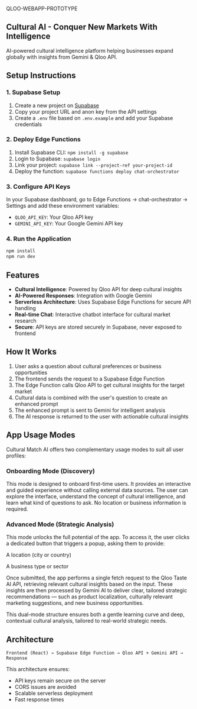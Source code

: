 QLOO-WEBAPP-PROTOTYPE

## Cultural AI - Conquer New Markets With Intelligence

AI-powered cultural intelligence platform helping businesses expand globally with insights from Gemini & Qloo API.

## Setup Instructions

### 1. Supabase Setup

1. Create a new project on [Supabase](https://supabase.com)
2. Copy your project URL and anon key from the API settings
3. Create a `.env` file based on `.env.example` and add your Supabase credentials

### 2. Deploy Edge Functions

1. Install Supabase CLI: `npm install -g supabase`
2. Login to Supabase: `supabase login`
3. Link your project: `supabase link --project-ref your-project-id`
4. Deploy the function: `supabase functions deploy chat-orchestrator`

### 3. Configure API Keys

In your Supabase dashboard, go to Edge Functions → chat-orchestrator → Settings and add these environment variables:

- `QLOO_API_KEY`: Your Qloo API key
- `GEMINI_API_KEY`: Your Google Gemini API key

### 4. Run the Application

```bash
npm install
npm run dev
```

## Features

- **Cultural Intelligence**: Powered by Qloo API for deep cultural insights
- **AI-Powered Responses**: Integration with Google Gemini
- **Serverless Architecture**: Uses Supabase Edge Functions for secure API handling
- **Real-time Chat**: Interactive chatbot interface for cultural market research
- **Secure**: API keys are stored securely in Supabase, never exposed to frontend

## How It Works

1. User asks a question about cultural preferences or business opportunities
2. The frontend sends the request to a Supabase Edge Function
3. The Edge Function calls Qloo API to get cultural insights for the target market
4. Cultural data is combined with the user's question to create an enhanced prompt
5. The enhanced prompt is sent to Gemini for intelligent analysis
6. The AI response is returned to the user with actionable cultural insights


## App Usage Modes
Cultural Match AI offers two complementary usage modes to suit all user profiles:

 ### Onboarding Mode (Discovery)
This mode is designed to onboard first-time users. It provides an interactive and guided experience without calling external data sources. The user can explore the interface, understand the concept of cultural intelligence, and learn what kind of questions to ask. No location or business information is required.

### Advanced Mode (Strategic Analysis)
This mode unlocks the full potential of the app.
To access it, the user clicks a dedicated button that triggers a popup, asking them to provide:

A location (city or country)

A business type or sector

Once submitted, the app performs a single fetch request to the Qloo Taste AI API, retrieving relevant cultural insights based on the input. These insights are then processed by Gemini AI to deliver clear, tailored strategic recommendations — such as product localization, culturally relevant marketing suggestions, and new business opportunities.

This dual-mode structure ensures both a gentle learning curve and deep, contextual cultural analysis, tailored to real-world strategic needs.

## Architecture

```
Frontend (React) → Supabase Edge Function → Qloo API + Gemini API → Response
```

This architecture ensures:
- API keys remain secure on the server
- CORS issues are avoided
- Scalable serverless deployment
- Fast response times
